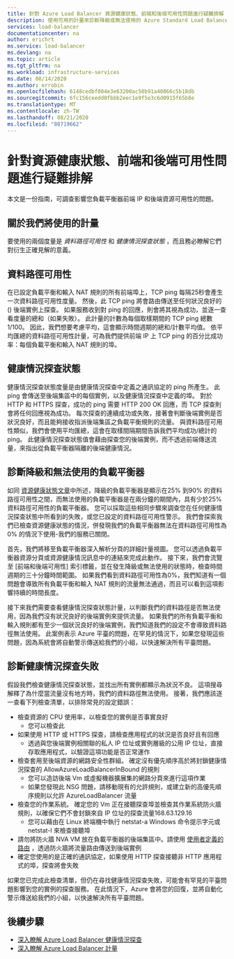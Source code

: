 ```yaml
---
title: 針對 Azure Load Balancer 資源健康狀態、前端和後端可用性問題進行疑難排解
description: 使用可用的計量來診斷降級或無法使用的 Azure Standard Load Balancer。
services: load-balancer
documentationcenter: na
author: erichrt
ms.service: load-balancer
ms.devlang: na
ms.topic: article
ms.tgt_pltfrm: na
ms.workload: infrastructure-services
ms.date: 08/14/2020
ms.author: errobin
ms.openlocfilehash: 6148cedbf004e3e63200ac50b91a40866c5b18db
ms.sourcegitcommit: 6fc156ceedd0fbbb2eec1e9f5e3c6d0915f65b8e
ms.translationtype: MT
ms.contentlocale: zh-TW
ms.lasthandoff: 08/21/2020
ms.locfileid: "88719662"
---
```

# <a name="troubleshoot-resource-health-frontend-and-backend-availability-issues"></a>針對資源健康狀態、前端和後端可用性問題進行疑難排解 

本文是一份指南，可調查影響您負載平衡器前端 IP 和後端資源可用性的問題。 

## <a name="about-the-metrics-well-use"></a>關於我們將使用的計量
要使用的兩個度量是 *資料路徑可用性* 和 *健康情況探查狀態* ，而且務必瞭解它們對衍生正確見解的意義。 

## <a name="data-path-availability"></a>資料路徑可用性
在已設定負載平衡和輸入 NAT 規則的所有前端埠上，TCP ping 每隔25秒會產生一次資料路徑可用性度量。 然後，此 TCP ping 將會路由傳送至任何狀況良好的 () 後端實例上探查。 如果服務收到對 ping 的回應，則會將其視為成功，並逐一查看度量的總和（如果失敗）。 此計量的計數為每個取樣期間的 TCP ping 總數1/100。 因此，我們想要考慮平均，這會顯示時間週期的總和/計數平均值。 依平均匯總的資料路徑可用性計量，可為我們提供前端 IP 上 TCP ping 的百分比成功率：每個負載平衡和輸入 NAT 規則的埠。

## <a name="health-probe-status"></a>健康情況探查狀態
健康情況探查狀態度量是由健康情況探查中定義之通訊協定的 ping 所產生。 此 ping 會傳送至後端集區中的每個實例，以及健康情況探查中定義的埠。 對於 HTTP 和 HTTPS 探查，成功的 ping 需要 HTTP 200 OK 回應，而 TCP 探查則會將任何回應視為成功。 每次探查的連續成功或失敗，接著會判斷後端實例是否狀況良好，而且能夠接收指派後端集區之負載平衡規則的流量。 與資料路徑可用性類似，我們會使用平均匯總，這會在取樣間隔期間告訴我們平均成功/總計的 ping。 此健康情況探查狀態值會藉由探查您的後端實例，而不透過前端傳送流量，來指出從負載平衡器隔離的後端健康情況。

## <a name="diagnose-degraded-and-unavailable-load-balancers"></a>診斷降級和無法使用的負載平衡器
如同 [資源健康狀態文章](load-balancer-standard-diagnostics.md#resource-health-status)中所述，降級的負載平衡器是顯示在25% 到90% 的資料路徑可用性之間，而無法使用的負載平衡器是在兩分鐘的期間內，具有少於25% 資料路徑可用性的負載平衡器。 您可以採取這些相同步驟來調查您在任何健康情況探查狀態中所看到的失敗，或您已設定的資料路徑可用性警示。 我們會探索我們已檢查資源健康狀態的情況，併發現我們的負載平衡器無法在資料路徑可用性為0% 的情況下使用-我們的服務已關閉。

首先，我們將移至負載平衡器深入解析分頁的詳細計量視圖。 您可以透過負載平衡器資源分頁或資源健康情況訊息中的連結來完成此動作。  接下來，我們會流覽至 [前端和後端可用性] 索引標籤，並在發生降級或無法使用的狀態時，檢查時間週期的三十分鐘時間範圍。 如果我們看到資料路徑可用性為0%，我們知道有一個問題會導致所有負載平衡和輸入 NAT 規則的流量無法通過，而且可以看到這項影響持續的時間長度。 

接下來我們需要查看健康情況探查狀態計量，以判斷我們的資料路徑是否無法使用，因為我們沒有狀況良好的後端實例來提供流量。 如果我們的所有負載平衡和輸入規則都有至少一個狀況良好的後端實例，我們知道我們的設定不會導致資料路徑無法使用。 此案例表示 Azure 平臺的問題，在罕見的情況下，如果您發現這些問題，因為系統會將自動警示傳送給我們的小組，以快速解決所有平臺問題。

## <a name="diagnose-health-probe-failures"></a>診斷健康情況探查失敗
假設我們檢查健康情況探查狀態，並找出所有實例都顯示為狀況不良。 這項搜尋解釋了為什麼當流量沒有地方時，我們的資料路徑無法使用。 接著，我們應該逐一查看下列檢查清單，以排除常見的設定錯誤：
* 檢查資源的 CPU 使用率，以檢查您的實例是否事實良好
  * 您可以檢查此 
* 如果使用 HTTP 或 HTTPS 探查，請檢查應用程式的狀況是否良好且有回應
  * 透過與您後端實例相關聯的私人 IP 位址或實例層級的公用 IP 位址，直接存取應用程式，以驗證這項功能是否正常運作
* 檢查套用至後端資源的網路安全性群組。 確定沒有優先順序高於將封鎖健康情況探查的 AllowAzureLoadBalancerInBound 的規則
  * 您可以造訪後端 Vm 或虛擬機器擴展集的網路分頁來進行這項作業
  * 如果您發現此 NSG 問題，請移動現有的允許規則，或建立新的高優先順序規則以允許 AzureLoadBalancer 流量
* 檢查您的作業系統。 確定您的 Vm 正在接聽探查埠並檢查其作業系統防火牆規則，以確保它們不會封鎖來自 IP 位址的探查流量168.63.129.16
  * 您可以藉由在 Linux 終端機中執行 netstat-a Windows 命令提示字元或 netstat-l 來檢查接聽埠
* 請勿將防火牆 NVA VM 放在負載平衡器的後端集區中。請使用 [使用者定義的路由](https://docs.microsoft.com/azure/virtual-network/virtual-networks-udr-overview#user-defined) ，透過防火牆將流量路由傳送到後端實例
* 確定您使用的是正確的通訊協定，如果使用 HTTP 探查接聽非 HTTP 應用程式的埠，探查將會失敗

如果您已完成此檢查清單，但仍在尋找健康情況探查失敗，可能會有罕見的平臺問題影響到您的實例的探查服務。 在此情況下，Azure 會將您的回復，並將自動化警示傳送給我們的小組，以快速解決所有平臺問題。

## <a name="next-steps"></a>後續步驟

* [深入瞭解 Azure Load Balancer 健康情況探查](load-balancer-custom-probe-overview.md)
* [深入瞭解 Azure Load Balancer 計量](load-balancer-standard-diagnostics.md)


